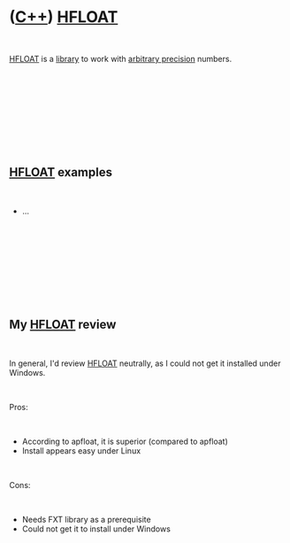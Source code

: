 



 

 

 

 

 

([C++](Cpp.md)) [HFLOAT](CppHfloat.md)
========================================

 

[HFLOAT](CppHfloat.md) is a [library](CppLibrary.md) to work with
[arbitrary precision](CppArbitraryPrecision.md) numbers.

 

 

 

 

 

[HFLOAT](CppHfloat.md) examples
--------------------------------

 

-   ...

 

 

 

 

 

My [HFLOAT](CppHfloat.md) review
---------------------------------

 

In general, I'd review [HFLOAT](CppHfloat.md) neutrally, as I could not
get it installed under Windows.

 

Pros:

 

-   According to apfloat, it is superior (compared to apfloat)
-   Install appears easy under Linux

 

Cons:

 

-   Needs FXT library as a prerequisite
-   Could not get it to install under Windows

 

 

 

 

 





 



